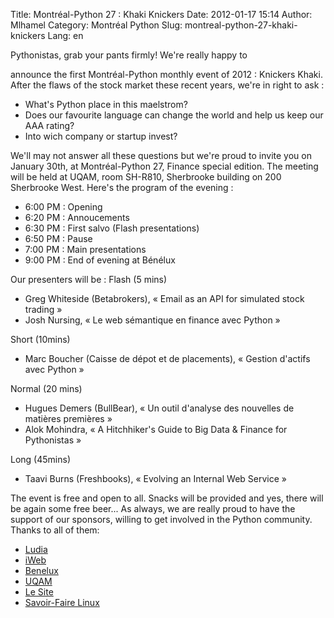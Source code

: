 Title: Montréal-Python 27 : Khaki Knickers
Date: 2012-01-17 15:14
Author: Mlhamel
Category: Montréal Python
Slug: montreal-python-27-khaki-knickers
Lang: en

<!--:en-->Pythonistas, grab your pants firmly! We're really happy to
announce the first Montréal-Python monthly event of 2012 : Knickers
Khaki. After the flaws of the stock market these recent years, we're in
right to ask :

-   What's Python place in this maelstrom?
-   Does our favourite language can change the world and help us keep
    our AAA rating?
-   Into wich company or startup invest?

We'll may not answer all these questions but we're proud to invite you
on January 30th, at Montréal-Python 27, Finance special edition. The
meeting will be held at UQAM, room SH-R810, Sherbrooke building on 200
Sherbrooke West. Here's the program of the evening :

-   6:00 PM : Opening
-   6:20 PM : Annoucements
-   6:30 PM : First salvo (Flash presentations)
-   6:50 PM : Pause
-   7:00 PM : Main presentations
-   9:00 PM : End of evening at Bénélux

Our presenters will be : Flash (5 mins)

-   Greg Whiteside (Betabrokers), « Email as an API for simulated stock
    trading »
-   Josh Nursing, « Le web sémantique en finance avec Python »

Short (10mins)

-   Marc Boucher (Caisse de dépot et de placements), « Gestion d'actifs
    avec Python »

Normal (20 mins)

-   Hugues Demers (BullBear), « Un outil d'analyse des nouvelles de
    matières premières »
-   Alok Mohindra, « A Hitchhiker's Guide to Big Data & Finance for
    Pythonistas »

Long (45mins)

-   Taavi Burns (Freshbooks), « Evolving an Internal Web Service »

The event is free and open to all. Snacks will be provided and yes,
there will be again some free beer... As always, we are really proud to
have the support of our sponsors, willing to get involved in the Python
community. Thanks to all of them:

-   [Ludia][]
-   [iWeb][]
-   [Benelux][]
-   [UQAM][]
-   [Le Site][]
-   [Savoir-Faire Linux][]

  [Ludia]: http://ludia.com/
  [iWeb]: http://iweb.ca/
  [Benelux]: http://www.brasseriebenelux.com/
  [UQAM]: http://uqam.ca/
  [Le Site]: http://lesite.ca/
  [Savoir-Faire Linux]: http://savoirfairelinux.com/
